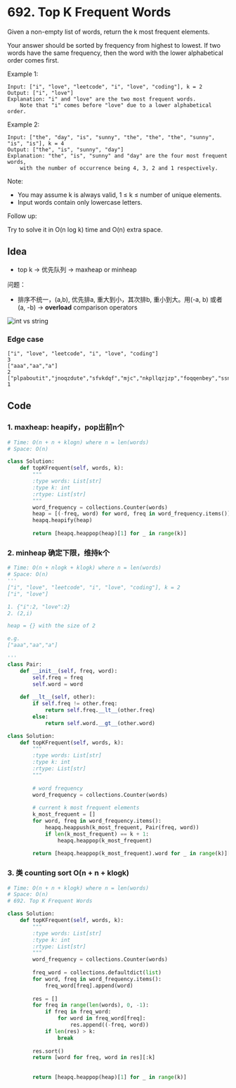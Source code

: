 # 692. Top K Frequent Words

Given a non-empty list of words, return the k most frequent elements.

Your answer should be sorted by frequency from highest to lowest. If two words have the same frequency, then the word with the lower alphabetical order comes first.

Example 1:

```
Input: ["i", "love", "leetcode", "i", "love", "coding"], k = 2
Output: ["i", "love"]
Explanation: "i" and "love" are the two most frequent words.
    Note that "i" comes before "love" due to a lower alphabetical order.
```

Example 2:

```
Input: ["the", "day", "is", "sunny", "the", "the", "the", "sunny", "is", "is"], k = 4
Output: ["the", "is", "sunny", "day"]
Explanation: "the", "is", "sunny" and "day" are the four most frequent words,
    with the number of occurrence being 4, 3, 2 and 1 respectively.
```

Note:

* You may assume k is always valid, 1 ≤ k ≤ number of unique elements.
* Input words contain only lowercase letters.

Follow up:

Try to solve it in O(n log k) time and O(n) extra space.

## Idea 

* top k -> 优先队列 -> maxheap or minheap 

问题：

* 排序不统一，(a,b), 优先排a, 重大到小，其次排b, 重小到大。用(-a, b) 或者(a, -b)  -> **overload** comparison operators

![int vs string](https://i.imgur.com/jNUVtbm.png)

### Edge case 

```
["i", "love", "leetcode", "i", "love", "coding"]
3
["aaa","aa","a"]
2
["plpaboutit","jnoqzdute","sfvkdqf","mjc","nkpllqzjzp","foqqenbey","ssnanizsav","nkpllqzjzp","sfvkdqf","isnjmy","pnqsz","hhqpvvt","fvvdtpnzx","jkqonvenhx","cyxwlef","hhqpvvt","fvvdtpnzx","plpaboutit","sfvkdqf","mjc","fvvdtpnzx","bwumsj","foqqenbey","isnjmy","nkpllqzjzp","hhqpvvt","foqqenbey","fvvdtpnzx","bwumsj","hhqpvvt","fvvdtpnzx","jkqonvenhx","jnoqzdute","foqqenbey","jnoqzdute","foqqenbey","hhqpvvt","ssnanizsav","mjc","foqqenbey","bwumsj","ssnanizsav","fvvdtpnzx","nkpllqzjzp","jkqonvenhx","hhqpvvt","mjc","isnjmy","bwumsj","pnqsz","hhqpvvt","nkpllqzjzp","jnoqzdute","pnqsz","nkpllqzjzp","jnoqzdute","foqqenbey","nkpllqzjzp","hhqpvvt","fvvdtpnzx","plpaboutit","jnoqzdute","sfvkdqf","fvvdtpnzx","jkqonvenhx","jnoqzdute","nkpllqzjzp","jnoqzdute","fvvdtpnzx","jkqonvenhx","hhqpvvt","isnjmy","jkqonvenhx","ssnanizsav","jnoqzdute","jkqonvenhx","fvvdtpnzx","hhqpvvt","bwumsj","nkpllqzjzp","bwumsj","jkqonvenhx","jnoqzdute","pnqsz","foqqenbey","sfvkdqf","sfvkdqf"]
1
```

## Code 

### 1. maxheap: heapify，pop出前n个

``` python 
# Time: O(n + n + klogn) where n = len(words) 
# Space: O(n)

class Solution:
    def topKFrequent(self, words, k):
        """
        :type words: List[str]
        :type k: int
        :rtype: List[str]
        """
        word_frequency = collections.Counter(words)        
        heap = [(-freq, word) for word, freq in word_frequency.items()]
        heapq.heapify(heap)
                        
        return [heapq.heappop(heap)[1] for _ in range(k)]
```

### 2. minheap 确定下限，维持k个

```python
# Time: O(n + nlogk + klogk) where n = len(words) 
# Space: O(n)
'''
["i", "love", "leetcode", "i", "love", "coding"], k = 2
["i", "love"]

1. {"i":2, "love":2}
2. (2,i)

heap = {} with the size of 2 

e.g. 
["aaa","aa","a"]

'''
class Pair:
    def __init__(self, freq, word):
        self.freq = freq
        self.word = word
        
    def __lt__(self, other):
        if self.freq != other.freq:
            return self.freq.__lt__(other.freq)
        else:
            return self.word.__gt__(other.word)

class Solution:
    def topKFrequent(self, words, k):
        """
        :type words: List[str]
        :type k: int
        :rtype: List[str]
        """
        
        # word frequency
        word_frequency = collections.Counter(words)
        
        # current k most frequent elements
        k_most_frequent = []
        for word, freq in word_frequency.items():
            heapq.heappush(k_most_frequent, Pair(freq, word))
            if len(k_most_frequent) == k + 1:
                heapq.heappop(k_most_frequent)
                
        return [heapq.heappop(k_most_frequent).word for _ in range(k)][::-1]
```

### 3. 类 counting sort O(n + n + klogk) 

``` python
# Time: O(n + n + klogk) where n = len(words) 
# Space: O(n)
# 692. Top K Frequent Words

class Solution:
    def topKFrequent(self, words, k):
        """
        :type words: List[str]
        :type k: int
        :rtype: List[str]
        """
        word_frequency = collections.Counter(words)        
        
        freq_word = collections.defaultdict(list)
        for word, freq in word_frequency.items():
            freq_word[freq].append(word)
        
        res = []
        for freq in range(len(words), 0, -1):
            if freq in freq_word:
                for word in freq_word[freq]:
                    res.append((-freq, word))
            if len(res) > k:
                break
        
        res.sort()
        return [word for freq, word in res][:k]
                
            
        return [heapq.heappop(heap)[1] for _ in range(k)]
```